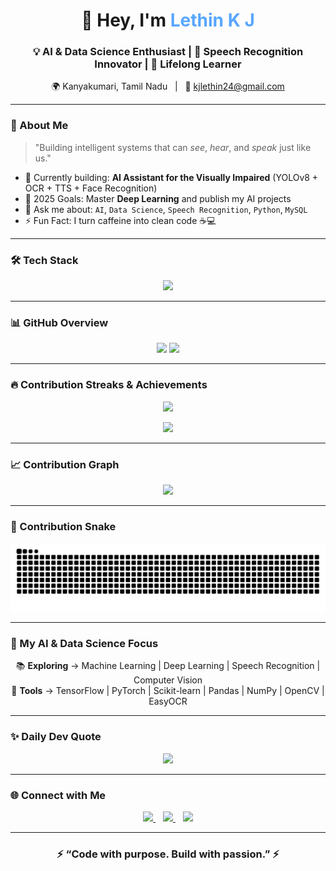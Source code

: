 <!-- --------------- HEADER --------------- -->
<h1 align="center">👋 Hey, I'm <span style="color:#58a6ff;">Lethin K J</span></h1>

<h3 align="center">💡 AI & Data Science Enthusiast | 🧠 Speech Recognition Innovator | 🚀 Lifelong Learner</h3>

<p align="center">
🌍 Kanyakumari, Tamil Nadu &nbsp; | &nbsp; 📧 <a href="mailto:kjlethin24@gmail.com">kjlethin24@gmail.com</a>  
</p>

---

<!-- --------------- ABOUT --------------- -->
### 🧠 About Me
> "Building intelligent systems that can *see*, *hear*, and *speak* just like us."

- 🔭 Currently building: **AI Assistant for the Visually Impaired** (YOLOv8 + OCR + TTS + Face Recognition)  
- 🎯 2025 Goals: Master **Deep Learning** and publish my AI projects  
- 💬 Ask me about: `AI`, `Data Science`, `Speech Recognition`, `Python`, `MySQL`  
- ⚡ Fun Fact: I turn caffeine into clean code ☕💻  

---

<!-- --------------- TECH STACK --------------- -->
### 🛠️ Tech Stack

<p align="center">
<img src="https://skillicons.dev/icons?i=python,mysql,sqlite,github,git,html,css,js,java,vscode,linux,figma&theme=dark" />
</p>

---

<!-- --------------- GITHUB STATS --------------- -->
### 📊 GitHub Overview  

<p align="center">
  <img height="180em" src="https://github-readme-stats.vercel.app/api?username=lethinkj&show_icons=true&theme=tokyonight&hide_border=true&bg_color=0d1117&include_all_commits=true&count_private=true" />
  <img height="180em" src="https://github-readme-stats.vercel.app/api/top-langs/?username=lethinkj&layout=compact&theme=tokyonight&hide_border=true&bg_color=0d1117" />
</p>

---

<!-- --------------- STREAKS & TROPHIES --------------- -->
### 🔥 Contribution Streaks & Achievements  

<p align="center">
  <img src="https://streak-stats.demolab.com/?user=lethinkj&theme=tokyonight&hide_border=true&background=0d1117" height="170em" />
</p>

<p align="center">
  <img src="https://github-profile-trophy.vercel.app/?username=lethinkj&theme=tokyonight&no-frame=true&no-bg=true&row=1&margin-w=15" />
</p>

---

<!-- --------------- ACTIVITY GRAPH --------------- -->
### 📈 Contribution Graph  

<p align="center">
  <img src="https://github-readme-activity-graph.vercel.app/graph?username=lethinkj&theme=tokyo-night&bg_color=0d1117&color=58a6ff&line=58a6ff&point=ffffff&area=true&hide_border=true" />
</p>

---

<!-- --------------- SNAKE ANIMATION --------------- -->
### 🐍 Contribution Snake  

![GitHub Snake Animation](https://raw.githubusercontent.com/lethinkj/Lethinkj/output/github-contribution-grid-snake.svg)


---

<!-- --------------- AI & DATA SCIENCE SECTION --------------- -->
### 🤖 My AI & Data Science Focus  

<p align="center">
📚 <b>Exploring</b> → Machine Learning | Deep Learning | Speech Recognition | Computer Vision  
<br>
🧩 <b>Tools</b> → TensorFlow | PyTorch | Scikit-learn | Pandas | NumPy | OpenCV | EasyOCR  
</p>

---

<!-- --------------- DAILY QUOTE --------------- -->
### ✨ Daily Dev Quote  
<p align="center">
  <img src="https://quotes-github-readme.vercel.app/api?type=horizontal&theme=tokyonight&animation=grow_out_in" />
</p>

---

<!-- --------------- CONNECT SECTION --------------- -->
### 🌐 Connect with Me  

<p align="center">
  <a href="mailto:kjlethin24@gmail.com">
    <img src="https://img.shields.io/badge/Gmail-D14836?logo=gmail&logoColor=white" />
  </a>
  &nbsp;&nbsp;
  <a href="https://www.linkedin.com/in/lethinkj">
    <img src="https://img.shields.io/badge/LinkedIn-0077B5?logo=linkedin&logoColor=white" />
  </a>
  &nbsp;&nbsp;
  <a href="https://github.com/lethinkj">
    <img src="https://img.shields.io/badge/GitHub-181717?logo=github&logoColor=white" />
  </a>
</p>

---

<h3 align="center">⚡ “Code with purpose. Build with passion.” ⚡</h3>
